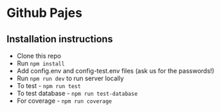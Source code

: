 Github Pajes
===

## Installation instructions

- Clone this repo
- Run `npm install`
- Add config.env and config-test.env files (ask us for the passwords!)
- Run `npm run dev` to run server locally
- To test - `npm run test`
- To test database - `npm run test-database`
- For coverage - `npm run coverage`
